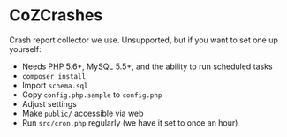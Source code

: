 # CoZCrashes

Crash report collector we use. Unsupported, but if you want to set one up yourself:

- Needs PHP 5.6+, MySQL 5.5+, and the ability to run scheduled tasks
- `composer install`
- Import `schema.sql`
- Copy `config.php.sample` to `config.php`
- Adjust settings
- Make `public/` accessible via web
- Run `src/cron.php` regularly (we have it set to once an hour)